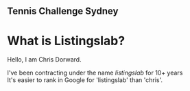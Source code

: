 ## Tennis Challenge Sydney

# What is Listingslab?

Hello, I am Chris Dorward.  

I've been contracting under the name *listingslab* for 10+ years  
It's easier to rank in Google for 'listingslab' than 'chris'. 